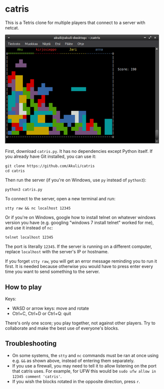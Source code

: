 # catris

This is a Tetris clone for multiple players that connect to a server with netcat.

![Screenshot](screenshot.png)

First, download `catris.py`. It has no dependencies except Python itself.
If you already have Git installed, you can use it:

```
git clone https://github.com/Akuli/catris
cd catris
```

Then run the server (if you're on Windows, use `py` instead of `python3`):

```
python3 catris.py
```

To connect to the server, open a new terminal and run:

```
stty raw && nc localhost 12345
```

Or if you're on Windows, google how to install telnet on whatever windows version you have
(e.g. googling "windows 7 install telnet" worked for me),
and use it instead of `nc`:

```
telnet localhost 12345
```

The port is literally `12345`.
If the server is running on a different computer,
replace `localhost` with the server's IP or hostname.

If you forget `stty raw`, you will get an error message reminding you to run it first.
It is needed because otherwise you would have to press enter every time
you want to send something to the server.


## How to play

Keys:
- WASD or arrow keys: move and rotate
- Ctrl+C, Ctrl+D or Ctrl+Q: quit

There's only one score; you play together, not against other players.
Try to collaborate and make the best use of everyone's blocks.


## Troubleshooting

- On some systems, the `stty` and `nc` commands must be ran at once using e.g. `&&` as shown above,
    instead of entering them separately.
- If you use a firewall, you may need to tell it to allow listening on
    the port that catris uses.
    For example, for UFW this would be `sudo ufw allow in 12345 comment 'catris'`.
- If you wish the blocks rotated in the opposite direction, press `r`.
